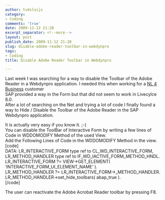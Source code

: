 ```yaml
---
author: tvdsluijs
category:
- Coding
comments: 'true'
date: 2009-11-12 21:20
excerpt_separator: <!--more-->
layout: post
publish_date: 2009-11-12 21:20
slug: disable-adobe-reader-toolbar-in-webdynpro
tags:
- Coding
title: Disable Adobe Reader Toolbar in Webdynpro

---
```

Last week I was searching for a way to disable the Toolbar of the Adobe Reader
in a Webdynpro application. I needed this when working for a [NL 4
Business](http://www.nl4b.com/) customer  
SAP provided a way in the Form but that did not seem to work in Livecylce 8.0.  
After a lot of searching on the Net and trying a lot of code I finally found a
way to Hide / Disable the Toolbar of the Adobe Reader in the SAP Webdynpro
application.  
  
It is actually very easy if you know it. ;-)  
You can disable the ToolBar of Interactive Form by writing a few lines of Code
in WDDOMODIFY Method of the used View.  
Add the Following Lines of Code in the WDDOMODIFY Method in the view.  
[code]  
DATA: LR_INTERACTIVE_FORM type ref to CL_WD_INTERACTIVE_FORM,  
LR_METHOD_HANDLER type ref to IF_WD_IACTIVE_FORM_METHOD_HNDL.  
LR_INTERACTIVE_FORM ?= VIEW->GET_ELEMENT( ‘INTERACTIVE_FORM_UI_ELEMENT_NAME’
).  
LR_METHOD_HANDLER ?= LR_INTERACTIVE_FORM->_METHOD_HANDLER.  
LR_METHOD_HANDLER->set_hide_toolbars( abap_true ).  
[/code]  
  
The user can reactivate the Adobe Acrobat Reader toolbar by pressing F8.

